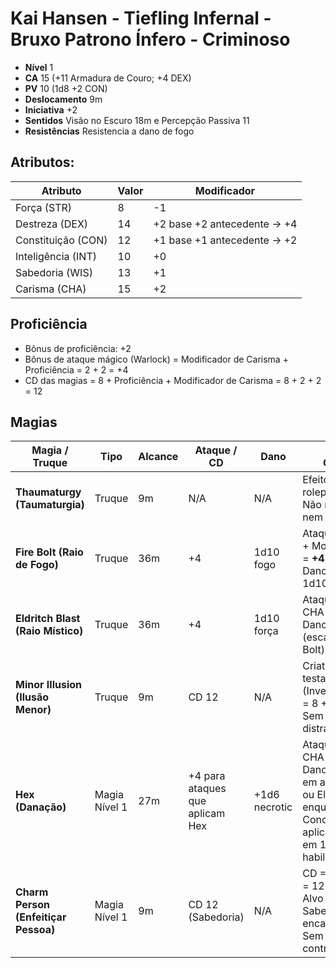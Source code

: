 # Kai Hansen - Tiefling Infernal - Bruxo Patrono Ínfero - Criminoso

- **Nível** 1
- **CA** 15 (+11 Armadura de Couro; +4 DEX)
- **PV** 10 (1d8 +2 CON)
- **Deslocamento** 9m
- **Iniciativa** +2
- **Sentidos** Visão no Escuro 18m e Percepção Passiva 11
- **Resistências** Resistencia a dano de fogo

## Atributos:

| Atributo           | Valor | Modificador                 |
| ------------------ | ----- | --------------------------- |
| Força (STR)        | 8     | -1                          |
| Destreza (DEX)     | 14    | +2 base +2 antecedente → +4 |
| Constituição (CON) | 12    | +1 base +1 antecedente → +2 |
| Inteligência (INT) | 10    | +0                          |
| Sabedoria (WIS)    | 13    | +1                          |
| Carisma (CHA)      | 15    | +2                          |

## Proficiência

- Bônus de proficiência: +2
- Bônus de ataque mágico (Warlock) = Modificador de Carisma + Proficiência = 2 + 2 = +4
- CD das magias = 8 + Proficiência + Modificador de Carisma = 8 + 2 + 2 = 12

## Magias

| Magia / Truque                       | Tipo          | Alcance | Ataque / CD                     | Dano          | Cálculo / Observações                                                                                                                                                                    |
| ------------------------------------ | ------------- | ------- | ------------------------------- | ------------- | ---------------------------------------------------------------------------------------------------------------------------------------------------------------------------------------- |
| **Thaumaturgy (Taumaturgia)**        | Truque        | 9m   | N/A                             | N/A           | Efeito de roleplay/intimidação. Não requer ataque nem dano.                                                                                                                              |
| **Fire Bolt (Raio de Fogo)**         | Truque        | 36m  | +4                              | 1d10 fogo     | Ataque: +Proficiência + Mod CHA = +2 + 2 = **+4**<br>Dano: 1d10 (escala 1d10 a cada 5 níveis)                                                                                            |
| **Eldritch Blast (Raio Místico)**    | Truque        | 36m  | +4                              | 1d10 força    | Ataque: +Prof + Mod CHA = +4<br>Dano: 1d10 força (escala igual ao Fire Bolt)                                                                                                             |
| **Minor Illusion (Ilusão Menor)**    | Truque        | 9m   | CD 12                           | N/A           | Criaturas podem testar INT (Investigation) vs CD = 8 + Prof + CHA = 12<br>Sem dano, efeito de distração/camuflagem                                                                       |
| **Hex (Danação)**                    | Magia Nível 1 | 27m  | +4 para ataques que aplicam Hex | +1d6 necrotic | Ataque: +Prof + Mod CHA = +4<br>Dano: +1d6 necrotic em ataques de arma ou Eldritch Blast enquanto Hex ativo<br>Concentração, 1 hora, aplica desvantagem em 1 teste de habilidade do alvo |
| **Charm Person (Enfeitiçar Pessoa)** | Magia Nível 1 | 9m   | CD 12 (Sabedoria)               | N/A           | CD = 8 + Prof + CHA = 12<br>Alvo faz teste de Sabedoria, falha → encantado 1 hora<br>Sem dano, efeito de controle social                                                                 |

